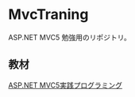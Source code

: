 # MvcTraning
ASP.NET MVC5 勉強用のリポジトリ。

## 教材
[ASP.NET MVC5実践プログラミング](https://www.amazon.co.jp/ASP-NET-MVC5%E5%AE%9F%E8%B7%B5%E3%83%97%E3%83%AD%E3%82%B0%E3%83%A9%E3%83%9F%E3%83%B3%E3%82%B0-%E5%B1%B1%E7%94%B0-%E7%A5%A5%E5%AF%9B/dp/4798041793)
